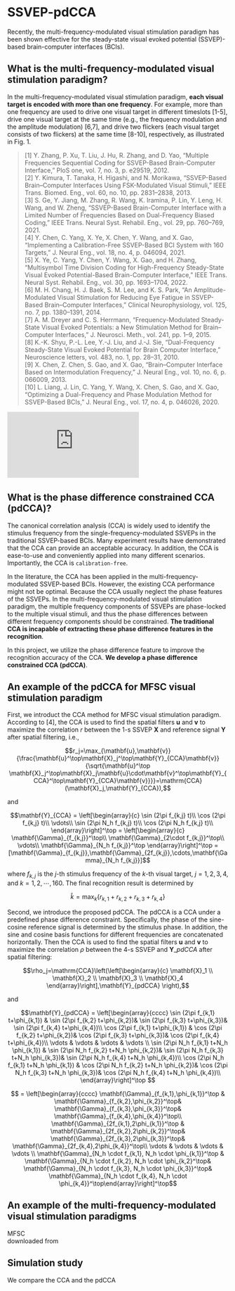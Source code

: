 # SSVEP-pdCCA

Recently, the multi-frequency-modulated visual stimulation paradigm has been shown effective for the steady-state visual evoked potential (SSVEP)-based brain-computer interfaces (BCIs). 

## What is the multi-frequency-modulated visual stimulation paradigm? 
In the multi-frequency-modulated visual stimulation paradigm, **each visual target is encoded with more than one frequency**. 
For example, more than one frequency are used to drive one visual target in different timeslots [1-5], drive one visual target at the same time (e.g., the frequency modulation and the amplitude modulation) [6,7], and drive two flickers (each visual target consists of two flickers) at the same time [8-10], respectively, as illustrated in Fig. 1.

> [1] Y. Zhang, P. Xu, T. Liu, J. Hu, R. Zhang, and D. Yao, “Multiple Frequencies Sequential Coding for SSVEP-Based Brain-Computer Interface,” PloS one, vol. 7, no. 3, p. e29519, 2012.  
> [2] Y. Kimura, T. Tanaka, H. Higashi, and N. Morikawa, “SSVEP-Based Brain–Computer Interfaces Using FSK-Modulated Visual Stimuli,” IEEE Trans. Biomed. Eng., vol. 60, no. 10, pp. 2831–2838, 2013.  
> [3] S. Ge, Y. Jiang, M. Zhang, R. Wang, K. Iramina, P. Lin, Y. Leng, H. Wang, and W. Zheng, “SSVEP-Based Brain-Computer Interface with a Limited Number of Frequencies Based on Dual-Frequency Biased Coding,” IEEE Trans. Neural Syst. Rehabil. Eng., vol. 29, pp. 760–769, 2021.  
> [4] Y. Chen, C. Yang, X. Ye, X. Chen, Y. Wang, and X. Gao, “Implementing a Calibration-Free SSVEP-Based BCI System with 160 Targets,” J. Neural Eng., vol. 18, no. 4, p. 046094, 2021.  
> [5] X. Ye, C. Yang, Y. Chen, Y. Wang, X. Gao, and H. Zhang, “Multisymbol Time Division Coding for High-Frequency Steady-State Visual Evoked Potential-Based Brain-Computer Interface,” IEEE Trans. Neural Syst. Rehabil. Eng., vol. 30, pp. 1693–1704, 2022.  
> [6] M. H. Chang, H. J. Baek, S. M. Lee, and K. S. Park, “An Amplitude-Modulated Visual Stimulation for Reducing Eye Fatigue in SSVEP-Based Brain–Computer Interfaces,” Clinical Neurophysiology, vol. 125, no. 7, pp. 1380–1391, 2014.  
> [7] A. M. Dreyer and C. S. Herrmann, “Frequency-Modulated Steady-State Visual Evoked Potentials: a New Stimulation Method for Brain–Computer Interfaces,” J. Neurosci. Meth., vol. 241, pp. 1–9, 2015.  
> [8] K.-K. Shyu, P.-L. Lee, Y.-J. Liu, and J.-J. Sie, “Dual-Frequency Steady-State Visual Evoked Potential for Brain Computer Interface,” Neuroscience letters, vol. 483, no. 1, pp. 28–31, 2010.  
> [9] X. Chen, Z. Chen, S. Gao, and X. Gao, “Brain–Computer Interface Based on Intermodulation Frequency,” J. Neural Eng., vol. 10, no. 6, p. 066009, 2013.  
> [10] L. Liang, J. Lin, C. Yang, Y. Wang, X. Chen, S. Gao, and X. Gao, “Optimizing a Dual-Frequency and Phase Modulation Method for SSVEP-Based BCIs,” J. Neural Eng., vol. 17, no. 4, p. 046026, 2020.  

![Result1](https://github.com/edwin465/SSVEP-pdCCA/blob/main/plot_sfm_mfm_vs.pdf)  

## What is the phase difference constrained CCA (pdCCA)?
The canonical correlation analysis (CCA) is widely used to identify the stimulus frequency from the single-frequency-modulated SSVEPs in the traditional SSVEP-based BCIs. Many experiment results have demonstrated that the CCA can provide an acceptable accuracy. In addition, the CCA is ease-to-use and conveniently applied into many different scenarios. Importantly, the CCA is `calibration-free`.

In the literature, the CCA has been applied in the multi-frequency-modulated SSVEP-based BCIs. However, the existing CCA performance might not be optimal. Because the CCA usually neglect the phase features of the SSVEPs. In the multi-frequency-modulated visual stimulation paradigm, the multiple frequency components of SSVEPs are phase-locked to the multiple visual stimuli, and thus the phase differences between different frequency components should be constrained. **The traditional CCA is incapable of extracting these phase difference features in the recognition**.

In this project, we utilize the phase difference feature to improve the recognition accuracy of the CCA. **We develop a phase difference constrained CCA (pdCCA)**.  

## An example of the pdCCA for MFSC visual stimulation paradigm

First, we introduct the CCA method for MFSC visual stimulation paradigm. According to [4], the CCA is used to find the spatial filters $\mathbf{u}$ and $\mathbf{v}$ to maximize the correlation $r$ between the 1-s SSVEP $\mathbf{X}$ and reference signal $\mathbf{Y}$ after spatial filtering, i.e.,  

```math
r_j=\max_{\mathbf{u},\mathbf{v}}{\frac{\mathbf{u}^\top\mathbf{X}_j^\top\mathbf{Y}_{CCA}\mathbf{v}}{\sqrt{\mathbf{u}^\top \mathbf{X}_j^\top\mathbf{X}_j\mathbf{u}\cdot\mathbf{v}^\top\mathbf{Y}_{CCA}^\top\mathbf{Y}_{CCA}\mathbf{v}}}}=\mathrm{CCA}(\mathbf{X}_j,\mathbf{Y}_{CCA}),
```  

and  

```math
\mathbf{Y}_{CCA} = \left[\begin{array}{c}
    \sin (2\pi f_{k,j} t)\\
    \cos (2\pi f_{k,j} t)\\
    \vdots\\
    \sin (2\pi N_h f_{k,j} t)\\
    \cos (2\pi N_h f_{k,j} t)\\    
	\end{array}\right]^\top = \left[\begin{array}{c}
    \mathbf{\Gamma}_{f_{k,j}}^\top\\
    \mathbf{\Gamma}_{2\cdot f_{k,j}}^\top\\
    \vdots\\
    \mathbf{\Gamma}_{N_h f_{k,j}}^\top
	\end{array}\right]^\top = [\mathbf{\Gamma}_{f_{k,j}},\mathbf{\Gamma}_{2f_{k,j}},\cdots,\mathbf{\Gamma}_{N_h f_{k,j}}]
```

where $f_{k,j}$ is the $j$-th stimulus frequency of the $k$-th visual target, $j=1,2,3,4$, and $k=1,2,\cdots,160$. The final recognition result is determined by

```math
\hat{k} =\max_{k}{\{r_{k,1}+r_{k,2}+r_{k,3}+r_{k,4}\}} 
```

Second, we introduce the proposed pdCCA. The pdCCA is a CCA under a predefined phase difference constraint. Specifically, the phase of the sine-cosine reference signal is determined by the stimulus phase. In addition, the sine and cosine basis functions for different frequencies are concatenated horizontally. Then the CCA is used to find the spatial filters $\mathbf{u}$ and $\mathbf{v}$ to maximize the correlation $\rho$ between the 4-s SSVEP and $\mathbf{Y}\_{pdCCA}$ after spatial filtering:   
   
  
```math
\rho_j=\mathrm{CCA}\left(\left[\begin{array}{c}
   \mathbf{X}_1 \\
   \mathbf{X}_2 \\
   \mathbf{X}_3 \\
   \mathbf{X}_4 \end{array}\right],\mathbf{Y}_{pdCCA} \right),
```  

and  

```math
\mathbf{Y}_{pdCCA} = \left[\begin{array}{cccc}
    \sin (2\pi f_{k,1} t+\phi_{k,1}) & \sin (2\pi f_{k,2} t+\phi_{k,2})& \sin (2\pi f_{k,3} t+\phi_{k,3})& \sin (2\pi f_{k,4} t+\phi_{k,4})\\
    \cos (2\pi f_{k,1} t+\phi_{k,1}) & \cos (2\pi f_{k,2} t+\phi_{k,2})& \cos (2\pi f_{k,3} t+\phi_{k,3})& \cos (2\pi f_{k,4} t+\phi_{k,4})\\
    \vdots & \vdots & \vdots & \vdots \\ 
    \sin (2\pi N_h f_{k,1} t+N_h \phi_{k,1}) & \sin (2\pi N_h f_{k,2} t+N_h \phi_{k,2})& \sin (2\pi N_h f_{k,3} t+N_h \phi_{k,3})& \sin (2\pi N_h f_{k,4} t+N_h \phi_{k,4})\\
    \cos (2\pi N_h f_{k,1} t+N_h \phi_{k,1}) & \cos (2\pi N_h f_{k,2} t+N_h \phi_{k,2})& \cos (2\pi N_h f_{k,3} t+N_h \phi_{k,3})& \cos (2\pi N_h f_{k,4} t+N_h \phi_{k,4})\\   
	\end{array}\right]^\top 
```	

```math	
	= \left[\begin{array}{cccc}
    \mathbf{\Gamma}_{f_{k,1},\phi_{k,1}}^\top &  \mathbf{\Gamma}_{f_{k,2},\phi_{k,2}}^\top&  \mathbf{\Gamma}_{f_{k,3},\phi_{k,3}}^\top& \mathbf{\Gamma}_{f_{k,4},\phi_{k,4}}^\top\\
    \mathbf{\Gamma}_{2f_{k,1},2\phi_{k,1}}^\top &  \mathbf{\Gamma}_{2f_{k,2},2\phi_{k,2}}^\top&  \mathbf{\Gamma}_{2f_{k,3},2\phi_{k,3}}^\top& \mathbf{\Gamma}_{2f_{k,4},2\phi_{k,4}}^\top\\
    \vdots & \vdots & \vdots & \vdots \\ 
    \mathbf{\Gamma}_{N_h \cdot f_{k,1}, N_h \cdot \phi_{k,1}}^\top &  \mathbf{\Gamma}_{N_h \cdot f_{k,2}, N_h \cdot \phi_{k,2}^\top&  \mathbf{\Gamma}_{N_h \cdot f_{k,3}, N_h \cdot \phi_{k,3}}^\top& \mathbf{\Gamma}_{N_h \cdot f_{k,4}, N_h \cdot \phi_{k,4}}^\top\end{array}\right]^\top
```

## An example of the multi-frequency-modulated visual stimulation paradigms
MFSC  
downloaded from  


## Simulation study
We compare the CCA and the pdCCA  



